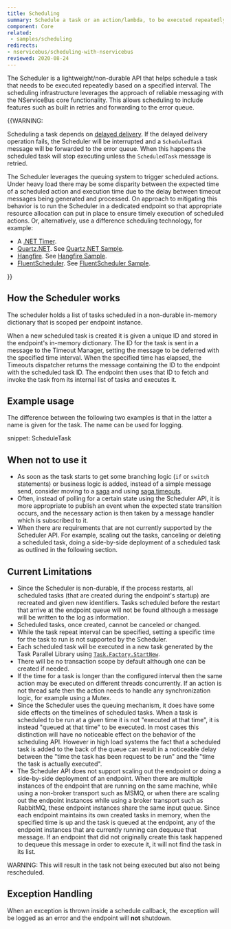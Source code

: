 ```yaml
---
title: Scheduling
summary: Schedule a task or an action/lambda, to be executed repeatedly at a given interval.
component: Core
related:
 - samples/scheduling
redirects:
- nservicebus/scheduling-with-nservicebus
reviewed: 2020-08-24
---
```


The Scheduler is a lightweight/non-durable API that helps schedule a task that needs to be executed repeatedly based on a specified interval. The scheduling infrastructure leverages the approach of reliable messaging with the NServiceBus core functionality. This allows scheduling to include features such as built in retries and forwarding to the error queue.

{{WARNING:

Scheduling a task depends on [delayed delivery](/nservicebus/messaging/delayed-delivery.md). If the delayed delivery operation fails, the Scheduler will be interrupted and a `ScheduledTask` message will be forwarded to the error queue. When this happens the scheduled task will stop executing unless the `ScheduledTask` message is retried.

The Scheduler leverages the queuing system to trigger scheduled actions. Under heavy load there may be some disparity between the expected time of a scheduled action and execution time due to the delay between timeout messages being generated and processed. On approach to mitigating this behavior is to run the Scheduler in a dedicated endpoint so that appropriate resource allocation can put in place to ensure timely execution of scheduled actions. Or, alternatively, use a difference scheduling technology, for example:

 * A [.NET Timer](https://msdn.microsoft.com/en-us/library/system.threading.timer.aspx).
 * [Quartz.NET](https://www.quartz-scheduler.net/). See [Quartz.NET Sample](/samples/scheduling/quartz/).
 * [Hangfire](https://www.hangfire.io/). See [Hangfire Sample](/samples/scheduling/hangfire/).
 * [FluentScheduler](https://github.com/fluentscheduler/FluentScheduler). See [FluentScheduler Sample](/samples/scheduling/fluentscheduler/).

}}


## How the Scheduler works

The scheduler holds a list of tasks scheduled in a non-durable in-memory dictionary that is scoped per endpoint instance.

When a new scheduled task is created it is given a unique ID and stored in the endpoint's in-memory dictionary. The ID for the task is sent in a message to the Timeout Manager, setting the message to be deferred with the specified time interval. When the specified time has elapsed, the Timeouts dispatcher returns the message containing the ID to the endpoint with the scheduled task ID. The endpoint then uses that ID to fetch and invoke the task from its internal list of tasks and executes it.


## Example usage

The difference between the following two examples is that in the latter a name is given for the task. The name can be used for logging.

snippet: ScheduleTask


## When not to use it

 * As soon as the task starts to get some branching logic (`if` or `switch` statements) or business logic is added, instead of a simple message send, consider moving to a [saga](/nservicebus/sagas) and using [saga timeouts](/nservicebus/sagas/timeouts.md).
 * Often, instead of polling for a certain state using the Scheduler API, it is more appropriate to publish an event when the expected state transition occurs, and the necessary action is then taken by a message handler which is subscribed to it.
 * When there are requirements that are not currently supported by the Scheduler API. For example, scaling out the  tasks, canceling or deleting a scheduled task, doing a side-by-side deployment of a scheduled task as outlined in the following section.


## Current Limitations

 * Since the Scheduler is non-durable, if the process restarts, all scheduled tasks (that are created during the endpoint's startup) are recreated and given new identifiers. Tasks scheduled before the restart that arrive at the endpoint queue will not be found although a message will be written to the log as information.
 * Scheduled tasks, once created, cannot be canceled or changed.
 * While the task repeat interval can be specified, setting a specific time for the task to run is not supported by the Scheduler.
 * Each scheduled task will be executed in a new task generated by the Task Parallel Library using [`Task.Factory.StartNew`](https://msdn.microsoft.com/en-au/library/dd321439.aspx).
  * There will be no transaction scope by default although one can be created if needed.
  * If the time for a task is longer than the configured interval then the same action may be executed on different threads concurrently. If an action is not thread safe then the action needs to handle any synchronization logic, for example using a Mutex.
 * Since the Scheduler uses the queuing mechanism, it does have some side effects on the timelines of scheduled tasks. When a task is scheduled to be run at a given time it is not "executed at that time", it is instead "queued at that time" to be executed. In most cases this distinction will have no noticeable effect on the behavior of the scheduling API. However in high load systems the fact that a scheduled task is added to the back of the queue can result in a noticeable delay between the "time the task has been request to be run" and the "time the task is actually executed".
 * The Scheduler API does not support scaling out the endpoint or doing a side-by-side deployment of an endpoint. When there are multiple instances of the endpoint that are running on the same machine, while using a non-broker transport such as MSMQ, or when there are scaling out the endpoint instances while using a broker transport such as RabbitMQ, these endpoint instances share the same input queue. Since each endpoint maintains its own created tasks in memory, when the specified time is up and the task is queued at the endpoint, any of the endpoint instances that are currently running can dequeue that message. If an endpoint that did not originally create this task happened to dequeue this message in order to execute it, it will not find the task in its list.

WARNING: This will result in the task not being executed but also not being rescheduled.


## Exception Handling

When an exception is thrown inside a schedule callback, the exception will be logged as an error and the endpoint will **not** shutdown.
